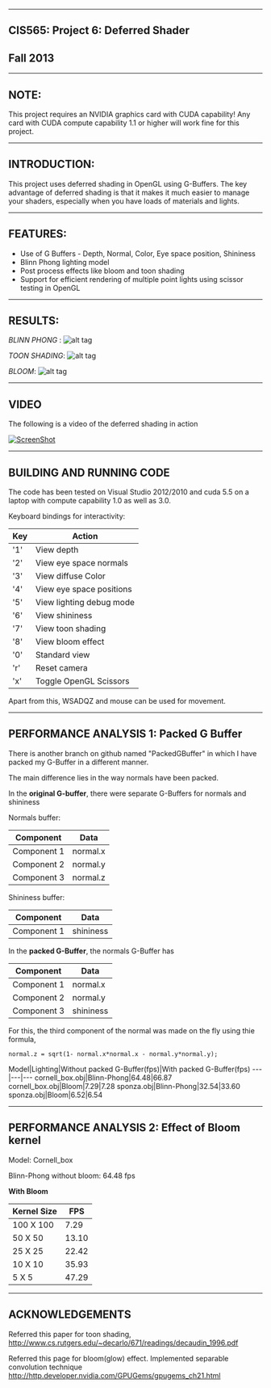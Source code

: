 -------------------------------------------------------------------------------
CIS565: Project 6: Deferred Shader
-------------------------------------------------------------------------------
Fall 2013
-------------------------------------------------------------------------------

-------------------------------------------------------------------------------
NOTE:
-------------------------------------------------------------------------------
This project requires an NVIDIA graphics card with CUDA capability! 
Any card with CUDA compute capability 1.1 or higher will work fine for this project.

-------------------------------------------------------------------------------
INTRODUCTION:
-------------------------------------------------------------------------------
This project uses deferred shading in OpenGL using G-Buffers.
The key advantage of deferred shading is that it makes it much easier to manage 
your shaders, especially when you have loads of materials and lights.

-------------------------------------------------------------------------------
FEATURES:
-------------------------------------------------------------------------------

- Use of G Buffers - Depth, Normal, Color, Eye space position, Shininess
- Blinn Phong lighting model
- Post process effects like bloom and toon shading
- Support for efficient rendering of multiple point lights using scissor testing in OpenGL

-------------------------------------------------------------------------------
RESULTS:
-------------------------------------------------------------------------------
*BLINN PHONG* :
![alt tag](https://raw.github.com/vimanyu/Project6-DeferredShader/master/renders/blinnPhong.png)

*TOON SHADING*:
![alt tag](https://raw.github.com/vimanyu/Project6-DeferredShader/master/renders/toonShading.png)

*BLOOM*:
![alt tag](https://raw.github.com/vimanyu/Project6-DeferredShader/master/renders/bloom.png)


-------------------------------------------------------------------------------
VIDEO
-------------------------------------------------------------------------------
The following is a video of the deferred shading in action

[![ScreenShot](https://raw.github.com/vimanyu/Project6-DeferredShader/master/renders/deferredShader_video_screenshot.png)](http://www.youtube.com/watch?v=MMZ0mmsKyqM)

-------------------------------------------------------------------------------
BUILDING AND RUNNING CODE
-------------------------------------------------------------------------------
The code has been tested on Visual Studio 2012/2010 and cuda 5.5 on a laptop with compute capability 1.0 as well as 3.0.

Keyboard bindings for interactivity:

Key|Action
---|---
'1'| View depth
'2'| View eye space normals
'3'| View diffuse Color
'4'| View eye space positions
'5'| View lighting debug mode
'6'| View shininess
'7'| View toon shading
'8'| View bloom effect
'0'| Standard view
'r'| Reset camera
'x'| Toggle OpenGL Scissors

Apart from this, WSADQZ and mouse can be used for movement.

-------------------------------------------------------------------------------
PERFORMANCE ANALYSIS 1: Packed G Buffer
-------------------------------------------------------------------------------
There is another branch on github named "PackedGBuffer" in which I have packed my G-Buffer in a different manner.

The main difference lies in the way normals have been packed.

In the **original G-buffer**, there were separate G-Buffers for normals and shininess

Normals buffer:

Component|Data
---|---
Component 1| normal.x
Component 2| normal.y
Component 3| normal.z

Shininess buffer:

Component|Data
---|---
Component 1| shininess

In the **packed G-Buffer**, the normals G-Buffer has

Component|Data
---|---
Component 1| normal.x
Component 2| normal.y
Component 3| shininess

For this, the third component of the normal was made on the fly using thie formula,

```
normal.z = sqrt(1- normal.x*normal.x - normal.y*normal.y);
```

Model|Lighting|Without packed G-Buffer(fps)|With packed G-Buffer(fps)
---|---|---
cornell_box.obj|Blinn-Phong|64.48|66.87
cornell_box.obj|Bloom|7.29|7.28
sponza.obj|Blinn-Phong|32.54|33.60
sponza.obj|Bloom|6.52|6.54

-------------------------------------------------------------------------------
PERFORMANCE ANALYSIS 2: Effect of Bloom kernel
-------------------------------------------------------------------------------
Model: Cornell_box

Blinn-Phong without bloom: 64.48 fps

**With Bloom**

Kernel Size| FPS
---|---
100 X 100| 7.29
50 X 50| 13.10
25 X 25| 22.42
10 X 10| 35.93
5 X 5| 47.29


---
ACKNOWLEDGEMENTS
---
Referred this paper for toon shading,
http://www.cs.rutgers.edu/~decarlo/671/readings/decaudin_1996.pdf

Referred this page for bloom(glow) effect. Implemented separable convolution technique
http://http.developer.nvidia.com/GPUGems/gpugems_ch21.html

